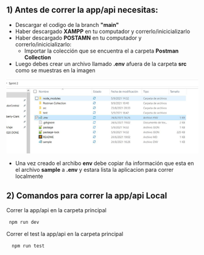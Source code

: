 
## 1) Antes de correr la app/api necesitas:

 - Descargar el codigo de la branch **"main"**
 - Haber descargado **XAMPP** en tu computador y correrlo/inicicializarlo
 - Haber descargado **POSTAMN** en tu computador y correrlo/inicicializarlo:
    - Importar la colección que se encuentra el a carpeta **Postman Collection**
 - Luego debes crear un archivo llamado **.env** afuera de la carpeta **src** como se muestras en la imagen
 
![App Screenshot](https://github.com/niklauspalerme/imagenes/blob/main/MyApp_Sprint2_Acamica/Imagen%20%231.JPG)

- Una vez creado el archibo **env** debe copiar ña información que esta en el archivo **sample** a **.env** y estara lista la aplicacion para correr localmente 


## 2) Comandos para correr la app/api Local

Correr la app/api en la carpeta principal

 ```bash
  npm run dev 
```

Correr el test la app/api en la carpeta principal

```bash
  npm run test
```


